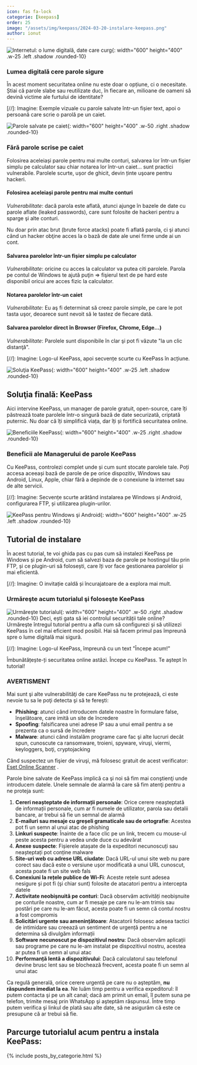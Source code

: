 ```yaml
---
icon: fas fa-lock
categorie: [keepass]
order: 25
image: "/assets/img/keepass/2024-03-20-instalare-keepass.png"
author: ionut
---
```


![Internetul: o lume digitală, date care curg](/assets/img/keepass/intro-01-600x400.jpg){: width="600" height="400" .w-25 .left .shadow .rounded-10}
### Lumea digitală cere parole sigure
În acest moment securitatea online nu este doar o opțiune, ci o necesitate. Știai că parole slabe sau reutilizate duc, în fiecare an, milioane de oameni să devină victime ale furtului de identitate?


[//]: Imagine: Exemple vizuale cu parole salvate într-un fișier text, apoi o persoană care scrie o parolă pe un caiet.

![Parole salvate pe caiet](/assets/img/keepass/intro-02-600x400.jpg){: width="600" height="400" .w-50 .right .shadow .rounded-10}
### Fără parole scrise pe caiet
Folosirea aceleiași parole pentru mai multe conturi, salvarea lor într-un fișier simplu pe calculator sau chiar notarea lor într-un caiet... sunt practici vulnerabile. Parolele scurte, ușor de ghicit, devin ținte uşoare pentru hackeri.

#### Folosirea aceleiași parole pentru mai multe conturi
_Vulnerabilitate_: dacă parola este aflată, atunci ajunge în bazele de date cu parole aflate (leaked passwords), care sunt folosite de hackeri pentru a sparge şi alte conturi.

Nu doar prin atac brut (brute force atacks) poate fi aflată parola, ci şi atunci când un hacker obţine acces la o bază de date ale unei firme unde ai un cont.

#### Salvarea parolelor într-un fișier simplu pe calculator
_Vulnerabilitate_: oricine cu acces la calculator va putea citi parolele. Parola pe contul de Windows te ajută puţin => fişierul text de pe hard este disponibil oricui are acces fizic la calculator.

#### Notarea parolelor într-un caiet
_Vulnerabilitate_: Eu aş fi determinat să creez parole simple, pe care le pot tasta uşor, deoarece sunt nevoit să le tastez de fiecare dată.

#### Salvarea parolelor direct în Browser (Firefox, Chrome, Edge...)
_Vulnerabilitate_: Parolele sunt disponibile în clar şi pot fi văzute "la un clic distanţă".

[//]: Imagine: Logo-ul KeePass, apoi secvențe scurte cu KeePass în acțiune.

![Soluţia KeePass](/assets/img/keepass/intro-03-600x400.jpg){: width="600" height="400" .w-25 .left .shadow .rounded-10}
## Soluţia finală: KeePass
Aici intervine KeePass, un manager de parole gratuit, open-source, care îți păstrează toate parolele într-o singură bază de date securizată, criptată puternic. Nu doar că îți simplifică viața, dar îți și fortifică securitatea online.

![Beneficiile KeePass](/assets/img/keepass/intro-04-600x400.jpg){: width="600" height="400" .w-25 .right .shadow .rounded-10}
### Beneficii ale Managerului de parole KeePass
Cu KeePass, controlezi complet unde și cum sunt stocate parolele tale. Poți accesa aceeași bază de parole de pe orice dispozitiv, Windows sau Android, Linux, Apple, chiar fără a depinde de o conexiune la internet sau de alte servicii.

[//]: Imagine: Secvențe scurte arătând instalarea pe Windows și Android, configurarea FTP, și utilizarea plugin-urilor.

![KeePass pentru Windows şi Android](/assets/img/keepass/intro-05-600x400.jpg){: width="600" height="400" .w-25 .left .shadow .rounded-10}
## Tutorial de instalare
În acest tutorial, te voi ghida pas cu pas cum să instalezi KeePass pe Windows și pe Android, cum să salvezi baza de parole pe hostingul tău prin FTP, și ce plugin-uri să folosești, care îți vor face gestionarea parolelor și mai eficientă.

[//]: Imagine: O invitație caldă și încurajatoare de a explora mai mult.

### Urmăreşte acum tutorialul şi foloseşte KeePass
![Urmăreşte tutorialul ](/assets/img/keepass/intro-06-600x400.jpg){: width="600" height="400" .w-50 .right .shadow .rounded-10}
Deci, ești gata să iei controlul securității tale online? Urmăreşte întregul tutorial pentru a afla cum să configurezi și să utilizezi KeePass în cel mai eficient mod posibil. Hai să facem primul pas împreună spre o lume digitală mai sigură.

[//]: Imagine: Logo-ul KeePass, împreună cu un text "Începe acum!"

Îmbunătățește-ți securitatea online astăzi. Începe cu KeePass. Te aștept în tutorial!

### AVERTISMENT
Mai sunt şi alte vulnerabilităţi de care KeePass nu te protejează, ci este nevoie tu sa le poţi detecta şi să te fereşti:
* **Phishing**: atunci când introducem datele noastre în formulare false, înşelătoare, care imită un site de încredere
* **Spoofing**: falsificarea unei adrese IP sau a unui email pentru a se prezenta ca o sursă de încredere
* **Malware**: atunci când instalăm programe care fac şi alte lucruri decât spun, cunoscute ca ransomware, troieni, spyware, viruşi, viermi, keyloggers, boţi, cryptojacking

Când suspectez un fişier de viruşi, mă folosesc gratuit de acest verificator: [Eset Online Scanner](https://www.eset.com/de/home/online-scanner/) .

Parole bine salvate de KeePass implică ca şi noi să fim mai conştienţi unde introducem datele. Unele semnale de alarmă la care să fim atenţi pentru a ne proteja sunt:

1. **Cereri neașteptate de informații personale**: Orice cerere neașteptată de informații personale, cum ar fi numele de utilizator, parola sau detalii bancare, ar trebui să fie un semnal de alarmă
2. **E-mailuri sau mesaje cu greșeli gramaticale sau de ortografie**: Acestea pot fi un semn al unui atac de phishing
3. **Linkuri suspecte**: Înainte de a face clic pe un link, trecem cu mouse-ul peste acesta pentru a vedea unde duce cu adevărat
4. **Anexe suspecte**: Fișierele atașate de la expeditori necunoscuți sau neașteptați pot conține malware
5. **Site-uri web cu adrese URL ciudate**: Dacă URL-ul unui site web nu pare corect sau dacă este o versiune ușor modificată a unui URL cunoscut, acesta poate fi un site web fals
6. **Conexiuni la rețele publice de Wi-Fi**: Aceste rețele sunt adesea nesigure și pot fi (şi chiar sunt) folosite de atacatori pentru a intercepta datele
7. **Activitate neobișnuită pe conturi**: Dacă observăm activități neobișnuite pe conturile noastre, cum ar fi mesaje pe care nu le-am trimis sau postări pe care nu le-am făcut, acesta poate fi un semn că contul nostru a fost compromis
8. **Solicitări urgente sau amenințătoare**: Atacatorii folosesc adesea tactici de intimidare sau creează un sentiment de urgență pentru a ne determina să divulgăm informații
9. **Software necunoscut pe dispozitivul nostru**: Dacă observăm aplicații sau programe pe care nu le-am instalat pe dispozitivul nostru, acestea ar putea fi un semn al unui atac
10. **Performanță lentă a dispozitivului**: Dacă calculatorul sau telefonul devine brusc lent sau se blochează frecvent, acesta poate fi un semn al unui atac

Ca regulă generală, orice cerere urgentă pe care nu o aşteptăm, **nu răspundem imediat la ea**. Ne luăm timp pentru a verifica expeditorul: îl putem contacta şi pe un alt canal; dacă am primit un email, îl putem suna pe telefon, trimite mesaj prin WhatsApp şi aşteptăm răspunsul. Între timp putem verifica şi linkul de plată sau alte date, să ne asigurăm că este ce presupune că ar trebui să fie.

## Parcurge tutorialul acum pentru a instala KeePass:

{% include posts_by_categorie.html %}
